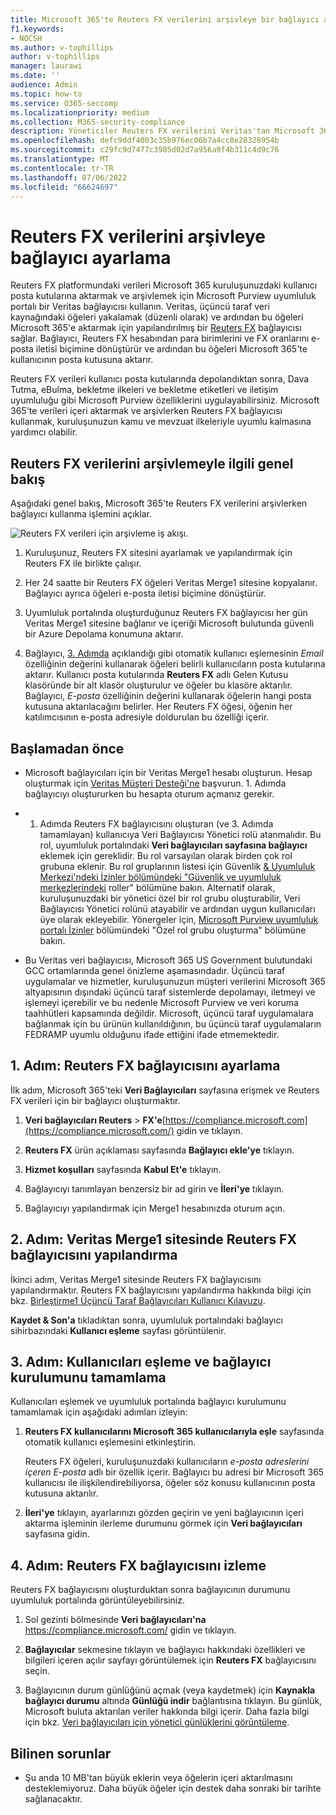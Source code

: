 ```yaml
---
title: Microsoft 365'te Reuters FX verilerini arşivleye bir bağlayıcı ayarlama
f1.keywords:
- NOCSH
ms.author: v-tophillips
author: v-tophillips
manager: laurawi
ms.date: ''
audience: Admin
ms.topic: how-to
ms.service: O365-seccomp
ms.localizationpriority: medium
ms.collection: M365-security-compliance
description: Yöneticiler Reuters FX verilerini Veritas'tan Microsoft 365'e aktarmak ve arşivlemek için bir bağlayıcı ayarlayabilir. Bu bağlayıcı, Microsoft 365'teki üçüncü taraf veri kaynaklarından verileri arşivlenizi sağlar. Bu verileri arşivledikten sonra, üçüncü taraf verilerini yönetmek için yasal tutma, içerik arama ve bekletme ilkeleri gibi uyumluluk özelliklerini kullanabilirsiniz.
ms.openlocfilehash: defc9ddf4003c35b976ec06b7a4cc8e28328954b
ms.sourcegitcommit: c29fc9d7477c3985d02d7a956a9f4b311c4d9c76
ms.translationtype: MT
ms.contentlocale: tr-TR
ms.lasthandoff: 07/06/2022
ms.locfileid: "66624697"
---
```

# <a name="set-up-a-connector-to-archive-reuters-fx-data"></a>Reuters FX verilerini arşivleye bağlayıcı ayarlama

Reuters FX platformundaki verileri Microsoft 365 kuruluşunuzdaki kullanıcı posta kutularına aktarmak ve arşivlemek için Microsoft Purview uyumluluk portalı bir Veritas bağlayıcısı kullanın. Veritas, üçüncü taraf veri kaynağındaki öğeleri yakalamak (düzenli olarak) ve ardından bu öğeleri Microsoft 365'e aktarmak için yapılandırılmış bir [Reuters FX](https://globanet.com/reuters-fx/) bağlayıcısı sağlar. Bağlayıcı, Reuters FX hesabından para birimlerini ve FX oranlarını e-posta iletisi biçimine dönüştürür ve ardından bu öğeleri Microsoft 365'te kullanıcının posta kutusuna aktarır.

Reuters FX verileri kullanıcı posta kutularında depolandıktan sonra, Dava Tutma, eBulma, bekletme ilkeleri ve bekletme etiketleri ve iletişim uyumluluğu gibi Microsoft Purview özelliklerini uygulayabilirsiniz. Microsoft 365'te verileri içeri aktarmak ve arşivlerken Reuters FX bağlayıcısı kullanmak, kuruluşunuzun kamu ve mevzuat ilkeleriyle uyumlu kalmasına yardımcı olabilir.

## <a name="overview-of-archiving-reuters-fx-data"></a>Reuters FX verilerini arşivlemeyle ilgili genel bakış

Aşağıdaki genel bakış, Microsoft 365'te Reuters FX verilerini arşivlerken bağlayıcı kullanma işlemini açıklar.

![Reuters FX verileri için arşivleme iş akışı.](../media/ReutersFXConnectorWorkflow.png)

1. Kuruluşunuz, Reuters FX sitesini ayarlamak ve yapılandırmak için Reuters FX ile birlikte çalışır.

2. Her 24 saatte bir Reuters FX öğeleri Veritas Merge1 sitesine kopyalanır. Bağlayıcı ayrıca öğeleri e-posta iletisi biçimine dönüştürür.

3. Uyumluluk portalında oluşturduğunuz Reuters FX bağlayıcısı her gün Veritas Merge1 sitesine bağlanır ve içeriği Microsoft bulutunda güvenli bir Azure Depolama konumuna aktarır.

4. Bağlayıcı, [3. Adımda](#step-3-map-users-and-complete-the-connector-setup) açıklandığı gibi otomatik kullanıcı eşlemesinin *Email* özelliğinin değerini kullanarak öğeleri belirli kullanıcıların posta kutularına aktarır. Kullanıcı posta kutularında **Reuters FX** adlı Gelen Kutusu klasöründe bir alt klasör oluşturulur ve öğeler bu klasöre aktarılır. Bağlayıcı, *E-posta* özelliğinin değerini kullanarak öğelerin hangi posta kutusuna aktarılacağını belirler. Her Reuters FX öğesi, öğenin her katılımcısının e-posta adresiyle doldurulan bu özelliği içerir.

## <a name="before-you-begin"></a>Başlamadan önce

- Microsoft bağlayıcıları için bir Veritas Merge1 hesabı oluşturun. Hesap oluşturmak için [Veritas Müşteri Desteği'ne](https://globanet.com/contact-us) başvurun. 1. Adımda bağlayıcıyı oluştururken bu hesapta oturum açmanız gerekir.

- 1. Adımda Reuters FX bağlayıcısını oluşturan (ve 3. Adımda tamamlayan) kullanıcıya Veri Bağlayıcısı Yönetici rolü atanmalıdır. Bu rol, uyumluluk portalındaki **Veri bağlayıcıları sayfasına bağlayıcı** eklemek için gereklidir. Bu rol varsayılan olarak birden çok rol grubuna eklenir. Bu rol gruplarının listesi için Güvenlik [& Uyumluluk Merkezi'ndeki İzinler bölümündeki "Güvenlik ve uyumluluk merkezlerindeki](../security/office-365-security/permissions-in-the-security-and-compliance-center.md#roles-in-the-security--compliance-center) roller" bölümüne bakın. Alternatif olarak, kuruluşunuzdaki bir yönetici özel bir rol grubu oluşturabilir, Veri Bağlayıcısı Yönetici rolünü atayabilir ve ardından uygun kullanıcıları üye olarak ekleyebilir. Yönergeler için, [Microsoft Purview uyumluluk portalı İzinler](microsoft-365-compliance-center-permissions.md#create-a-custom-role-group) bölümündeki "Özel rol grubu oluşturma" bölümüne bakın.

- Bu Veritas veri bağlayıcısı, Microsoft 365 US Government bulutundaki GCC ortamlarında genel önizleme aşamasındadır. Üçüncü taraf uygulamalar ve hizmetler, kuruluşunuzun müşteri verilerini Microsoft 365 altyapısının dışındaki üçüncü taraf sistemlerde depolamayı, iletmeyi ve işlemeyi içerebilir ve bu nedenle Microsoft Purview ve veri koruma taahhütleri kapsamında değildir. Microsoft, üçüncü taraf uygulamalara bağlanmak için bu ürünün kullanıldığının, bu üçüncü taraf uygulamaların FEDRAMP uyumlu olduğunu ifade ettiğini ifade etmemektedir.

## <a name="step-1-set-up-the-reuters-fx-connector"></a>1. Adım: Reuters FX bağlayıcısını ayarlama

İlk adım, Microsoft 365'teki **Veri Bağlayıcıları** sayfasına erişmek ve Reuters FX verileri için bir bağlayıcı oluşturmaktır.

1. **Veri bağlayıcıları Reuters** > **FX'e**[https://compliance.microsoft.com](https://compliance.microsoft.com/) gidin ve tıklayın.

2. **Reuters FX** ürün açıklaması sayfasında **Bağlayıcı ekle'ye** tıklayın.

3. **Hizmet koşulları** sayfasında **Kabul Et'e** tıklayın.

4. Bağlayıcıyı tanımlayan benzersiz bir ad girin ve **İleri'ye** tıklayın.

5. Bağlayıcıyı yapılandırmak için Merge1 hesabınızda oturum açın.

## <a name="step-2-configure-the-reuters-fx-connector-on-the-veritas-merge1-site"></a>2. Adım: Veritas Merge1 sitesinde Reuters FX bağlayıcısını yapılandırma

İkinci adım, Veritas Merge1 sitesinde Reuters FX bağlayıcısını yapılandırmaktır. Reuters FX bağlayıcısını yapılandırma hakkında bilgi için bkz. [Birleştirme1 Üçüncü Taraf Bağlayıcıları Kullanıcı Kılavuzu](https://docs.ms.merge1.globanetportal.com/Merge1%20Third-Party%20Connectors%20Reuters%20FX%20User%20Guide%20.pdf).

**Kaydet & Son'a** tıkladıktan sonra, uyumluluk portalındaki bağlayıcı sihirbazındaki **Kullanıcı eşleme** sayfası görüntülenir.

## <a name="step-3-map-users-and-complete-the-connector-setup"></a>3. Adım: Kullanıcıları eşleme ve bağlayıcı kurulumunu tamamlama

Kullanıcıları eşlemek ve uyumluluk portalında bağlayıcı kurulumunu tamamlamak için aşağıdaki adımları izleyin:

1. **Reuters FX kullanıcılarını Microsoft 365 kullanıcılarıyla eşle** sayfasında otomatik kullanıcı eşlemesini etkinleştirin.

   Reuters FX öğeleri, kuruluşunuzdaki kullanıcıların *e-posta adreslerini içeren E-posta* adlı bir özellik içerir. Bağlayıcı bu adresi bir Microsoft 365 kullanıcısı ile ilişkilendirebiliyorsa, öğeler söz konusu kullanıcının posta kutusuna aktarılır.

2. **İleri'ye** tıklayın, ayarlarınızı gözden geçirin ve yeni bağlayıcının içeri aktarma işleminin ilerleme durumunu görmek için **Veri bağlayıcıları** sayfasına gidin.

## <a name="step-4-monitor-the-reuters-fx-connector"></a>4. Adım: Reuters FX bağlayıcısını izleme

Reuters FX bağlayıcısını oluşturduktan sonra bağlayıcının durumunu uyumluluk portalında görüntüleyebilirsiniz.

1. Sol gezinti bölmesinde **Veri bağlayıcıları'na** <https://compliance.microsoft.com/> gidin ve tıklayın.

2. **Bağlayıcılar** sekmesine tıklayın ve bağlayıcı hakkındaki özellikleri ve bilgileri içeren açılır sayfayı görüntülemek için **Reuters FX** bağlayıcısını seçin.

3. Bağlayıcının durum günlüğünü açmak (veya kaydetmek) için **Kaynakla bağlayıcı durumu** altında **Günlüğü indir** bağlantısına tıklayın. Bu günlük, Microsoft buluta aktarılan veriler hakkında bilgi içerir. Daha fazla bilgi için bkz. [Veri bağlayıcıları için yönetici günlüklerini görüntüleme](data-connector-admin-logs.md).

## <a name="known-issues"></a>Bilinen sorunlar

- Şu anda 10 MB'tan büyük eklerin veya öğelerin içeri aktarılmasını desteklemiyoruz. Daha büyük öğeler için destek daha sonraki bir tarihte sağlanacaktır.